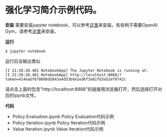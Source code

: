 # 强化学习简介示例代码。

**安装**
需要安装jupyter notebook，可以参考[这里](https://jupyter.org/install.html)来安装。有些例子需要OpenAI Gym，请参考[这里](https://gym.openai.com/docs/#installation)来安装。

**运行**
```
$ jupyter notebook
```
运行后会输出类似
```
[I 21:28:20.481 NotebookApp] The Jupyter Notebook is running at:
[I 21:28:20.481 NotebookApp] http://localhost:8888/?token=414eabf67860bd5843a4d53bde1ed6f3a61fb3a52ef0742c

```
请点击上面的包含"http://localhost:8888"的链接用浏览器打开，然后选择打开对应的ipynb文件。

**代码**

* Policy Evaluation.ipynb
Policy Evaluation代码示例
* Policy Iteration.ipynb
Policy Iteration代码示例
* Value Iteration.ipynb
Value Iteration代码示例